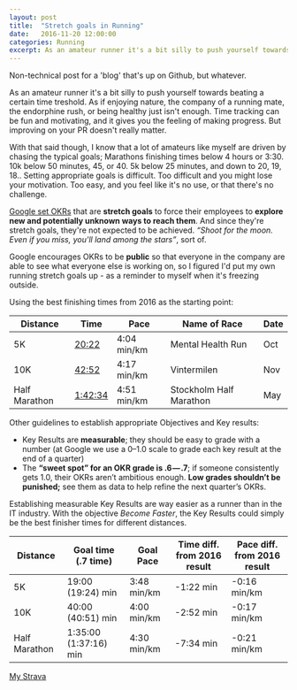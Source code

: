 ```yaml
---
layout: post
title:  "Stretch goals in Running"
date:   2016-11-20 12:00:00
categories: Running
excerpt: As an amateur runner it's a bit silly to push yourself towards beating a certain time treshold. As if enjoying nature, the company of a running mate, the endorphine rush, or being healthy just isn't enough. Time tracking can be fun and motivating, and it gives you the feeling of making progress. But improving on your PR doesn't really matter.
---
```

Non-technical post for a 'blog' that's up on Github, but whatever.

As an amateur runner it's a bit silly to push yourself towards beating a certain time treshold. As if enjoying nature, the company of a running mate, the endorphine rush, or being healthy just isn't enough. Time tracking can be fun and motivating, and it gives you the feeling of making progress. But improving on your PR doesn't really matter.

With that said though, I know that a lot of amateurs like myself are driven by chasing the typical goals; Marathons finishing times below 4 hours or 3:30. 10k below 50 minutes, 45, or 40. 5k below 25 minutes, and down to 20, 19, 18.. Setting appropriate goals is difficult. Too difficult and you might lose your motivation. Too easy, and you feel like it's no use, or that there's no challenge.

[Google set OKRs](https://www.youtube.com/watch?v=mJB83EZtAjc) that are **stretch goals** to force their employees to **explore new and potentially unknown ways to reach them**. And since they're stretch goals, they're not expected to be achieved. _“Shoot for the moon. Even if you miss, you'll land among the stars”_, sort of. 

Google encourages OKRs to be **public** so that everyone in the company are able to see what everyone else is working on, so I  figured I'd put my own running stretch goals up - as a reminder to myself when it's freezing outside. 

Using the best finishing times from 2016 as the starting point:

| Distance | Time | Pace | Name of Race | Date 
| -------- | ---- | ---- | ------------ | ----
| 5K | [20:22](https://www.strava.com/activities/737989478/overview) | 4:04 min/km | Mental Health Run | Oct  	  
| 10K | [42:52](https://www.strava.com/activities/766274369/overview) | 4:17 min/km | Vintermilen | Nov 
| Half Marathon | [1:42:34](https://www.strava.com/activities/568187103/overview) | 4:51 min/km | Stockholm Half Marathon | May

Other guidelines to establish appropriate Objectives and Key results:
- Key Results are **measurable**; they should be easy to grade with a number (at Google we use a 0–1.0 scale to grade each key result at the end of a quarter)
- The **“sweet spot” for an OKR grade is .6 — .7**; if someone consistently gets 1.0, their OKRs aren’t ambitious enough. **Low grades shouldn’t be punished;** see them as data to help refine the next quarter’s OKRs.

Establishing measurable Key Results are way easier as a runner than in the IT industry. With the objective _Become Faster_, the Key Results could simply be the best finisher times for different distances. 

| Distance | Goal time (.7 time) |  Goal Pace | Time diff. from 2016 result | Pace diff. from 2016 result 
| -------- | --------- | --------- | --------------------------- | -----
| 5K | 19:00 (19:24) min | 3:48 min/km | -1:22 min | -0:16 min/km 
| 10K | 40:00 (40:51) min | 4:00 min/km | -2:52 min | -0:17 min/km 
| Half Marathon | 1:35:00 (1:37:16) min | 4:30 min/km | -7:34 min | -0:21 min/km  

[My Strava](https://www.strava.com/athletes/9436776)